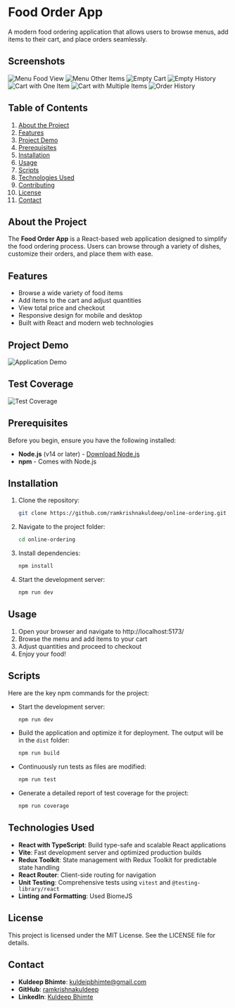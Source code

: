 # Food Order App

A modern food ordering application that allows users to browse menus, add items to their cart, and place orders seamlessly.

## Screenshots

![Menu Food View](project-images/menuFood.png)
![Menu Other Items](project-images/menuOther.png)
![Empty Cart](project-images/emptyCart.png)
![Empty History](project-images/emptyHistory.png)
![Cart with One Item](project-images/cartOne.png)
![Cart with Multiple Items](project-images/cartTwo.png)
![Order History](project-images/orderHistory.png)

## Table of Contents
1. [About the Project](#about-the-project)
2. [Features](#features)
3. [Project Demo](#project-demo)
4. [Prerequisites](#prerequisites)
5. [Installation](#installation)
6. [Usage](#usage)
7. [Scripts](#scripts)
8. [Technologies Used](#technologies-used)
9. [Contributing](#contributing)
10. [License](#license)
11. [Contact](#contact)

## About the Project

The **Food Order App** is a React-based web application designed to simplify the food ordering process. Users can browse through a variety of dishes, customize their orders, and place them with ease.

## Features

- Browse a wide variety of food items
- Add items to the cart and adjust quantities
- View total price and checkout
- Responsive design for mobile and desktop
- Built with React and modern web technologies

## Project Demo

![Application Demo](project-images/functionalities.gif)

## Test Coverage
![Test Coverage](project-images/testCoverage.png)


## Prerequisites

Before you begin, ensure you have the following installed:

- **Node.js** (v14 or later) - [Download Node.js](https://nodejs.org/)
- **npm** - Comes with Node.js

## Installation

1. Clone the repository:
   ```bash
   git clone https://github.com/ramkrishnakuldeep/online-ordering.git
   ```

2. Navigate to the project folder:
   ```bash
   cd online-ordering
   ```

3. Install dependencies:
   ```bash
   npm install
   ```

4. Start the development server:
   ```bash
   npm run dev
   ```

## Usage

1. Open your browser and navigate to http://localhost:5173/
2. Browse the menu and add items to your cart
3. Adjust quantities and proceed to checkout
4. Enjoy your food!

## Scripts

Here are the key npm commands for the project:

- Start the development server:
   ```bash
   npm run dev
   ```

- Build the application and optimize it for deployment. The output will be in the `dist` folder:
   ```bash
   npm run build
   ```

- Continuously run tests as files are modified:
   ```bash
   npm run test
   ```

- Generate a detailed report of test coverage for the project:
   ```bash
   npm run coverage
   ```

## Technologies Used

- **React with TypeScript**: Build type-safe and scalable React applications
- **Vite**: Fast development server and optimized production builds
- **Redux Toolkit**: State management with Redux Toolkit for predictable state handling
- **React Router**: Client-side routing for navigation
- **Unit Testing**: Comprehensive tests using `vitest` and `@testing-library/react`
- **Linting and Formatting**: Used BiomeJS

## License

This project is licensed under the MIT License. See the LICENSE file for details.

## Contact

- **Kuldeep Bhimte**: [kuldeipbhimte@gmail.com](mailto:kuldeipbhimte@gmail.com)
- **GitHub**: [ramkrishnakuldeep](https://github.com/ramkrishnakuldeep)
- **LinkedIn**: [Kuldeep Bhimte](https://www.linkedin.com/in/kuldeep-bhimte-16004224/) 